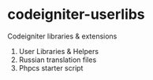 codeigniter-userlibs
====================

Codeigniter libraries & extensions

1. User Libraries & Helpers
2. Russian translation files
3. Phpcs starter script